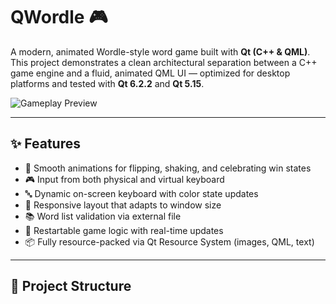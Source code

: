 # QWordle 🎮

A modern, animated Wordle-style word game built with **Qt (C++ & QML)**. This project demonstrates a clean architectural separation between a C++ game engine and a fluid, animated QML UI — optimized for desktop platforms and tested with **Qt 6.2.2** and **Qt 5.15**.

![Gameplay Preview](preview.gif)

---

## ✨ Features

- 🎨 Smooth animations for flipping, shaking, and celebrating win states
- 🎮 Input from both physical and virtual keyboard
- 🔤 Dynamic on-screen keyboard with color state updates
- 📱 Responsive layout that adapts to window size
- 📚 Word list validation via external file
- 🔁 Restartable game logic with real-time updates
- 📦 Fully resource-packed via Qt Resource System (images, QML, text)

---

## 📂 Project Structure

